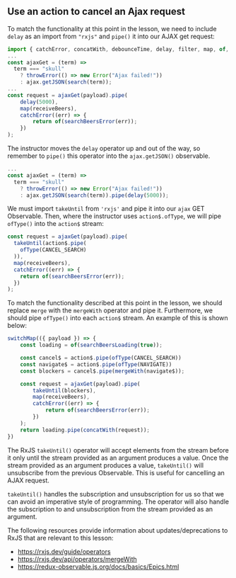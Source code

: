## Use an action to cancel an Ajax request

<Timestamp start="0:25" end="0:45">

To match the functionality at this point in the lesson, we need to include `delay` as an import from `"rxjs"` and `pipe()` it into our AJAX get request:

```jsx
import { catchError, concatWith, debounceTime, delay, filter, map, of, switchMap, takeUntil, throwError } from "rxjs";
...
const ajaxGet = (term) =>
  term === "skull"
    ? throwError(() => new Error("Ajax failed!"))
    : ajax.getJSON(search(term));
...
const request = ajaxGet(payload).pipe(
    delay(5000),
    map(receiveBeers),
    catchError((err) => {
        return of(searchBeersError(err));
    })
);
```

</Timestamp>

<Timestamp start="0:50" end="1:05">

The instructor moves the `delay` operator up and out of the way, so remember to `pipe()` this operator into the `ajax.getJSON()` observable.

```jsx
...
const ajaxGet = (term) =>
  term === "skull"
    ? throwError(() => new Error("Ajax failed!"))
    : ajax.getJSON(search(term)).pipe(delay(5000));
```

</Timestamp>

<Timestamp start="1:10" end="1:30">

We must import `takeUntil` from `'rxjs'` and pipe it into our `ajax` GET Observable. Then, where the instructor uses `action$.ofType`, we will pipe `ofType()` into the `action$` stream:

```jsx
const request = ajaxGet(payload).pipe(
  takeUntil(action$.pipe(
    ofType(CANCEL_SEARCH)
  )),
  map(receiveBeers),
  catchError((err) => {
    return of(searchBeersError(err));
  })
);
```

</Timestamp>

<Timestamp start="3:00" end="3:30">

To match the functionality described at this point in the lesson, we should replace `merge` with the `mergeWith` operator and pipe it. Furthermore, we should pipe `ofType()` into each `action$` stream. An example of this is shown below:

```jsx
switchMap(({ payload }) => {
    const loading = of(searchBeersLoading(true));

    const cancel$ = action$.pipe(ofType(CANCEL_SEARCH))
    const navigate$ = action$.pipe(ofType(NAVIGATE))
    const blockers = cancel$.pipe(mergeWith(navigate$));

    const request = ajaxGet(payload).pipe(
        takeUntil(blockers),
        map(receiveBeers),
        catchError((err) => {
            return of(searchBeersError(err));
        })
    );
    return loading.pipe(concatWith(request));
})
```

</Timestamp>

The RxJS `takeUntil()` operator will accept elements from the stream before it only until the stream provided as an argument produces a value. Once the stream provided as an argument produces a value, `takeUntil()` will unsubscribe from the previous Observable. This is useful for cancelling an AJAX request.

`takeUntil()` handles the subscription and unsubscription for us so that we can avoid an imperative style of programming. The operator will also handle the subscription to and unsubscription from the stream provided as an argument.

The following resources provide information about updates/deprecations to RxJS that are relevant to this lesson:

-   https://rxjs.dev/guide/operators
-   https://rxjs.dev/api/operators/mergeWith
-   https://redux-observable.js.org/docs/basics/Epics.html
